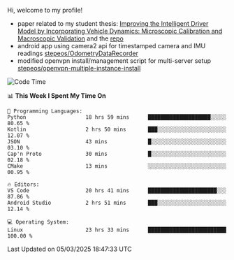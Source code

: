 Hi, welcome to my profile!

* paper related to my student thesis: [Improving the Intelligent Driver Model by Incorporating Vehicle Dynamics: Microscopic Calibration and Macroscopic Validation](https://doi.org/10.48550/arXiv.2408.03722) and the [repo](https://github.com/stepeos/pycarmodel_calibration)
* android app using camera2 api for timestamped camera and IMU readings [stepeos/OdometryDataRecorder](https://github.com/stepeos/OdometryDataRecorder)
* modified openvpn install/management script for multi-server setup [stepeos/openvpn-multiple-instance-install](https://github.com/stepeos/openvpn-multiple-instance-install)

<!--START_SECTION:waka-->
![Code Time](http://img.shields.io/badge/Code%20Time-2%2C002%20hrs%2016%20mins-blue)

📊 **This Week I Spent My Time On** 

```text
💬 Programming Languages: 
Python                   18 hrs 59 mins      ████████████████████░░░░░   80.65 % 
Kotlin                   2 hrs 50 mins       ███░░░░░░░░░░░░░░░░░░░░░░   12.07 % 
JSON                     43 mins             █░░░░░░░░░░░░░░░░░░░░░░░░   03.10 % 
Cap'n Proto              30 mins             █░░░░░░░░░░░░░░░░░░░░░░░░   02.18 % 
CMake                    13 mins             ░░░░░░░░░░░░░░░░░░░░░░░░░   00.95 % 

🔥 Editors: 
VS Code                  20 hrs 41 mins      ██████████████████████░░░   87.86 % 
Android Studio           2 hrs 51 mins       ███░░░░░░░░░░░░░░░░░░░░░░   12.14 % 

💻 Operating System: 
Linux                    23 hrs 33 mins      █████████████████████████   100.00 % 
```


 Last Updated on 05/03/2025 18:47:33 UTC
<!--END_SECTION:waka-->
